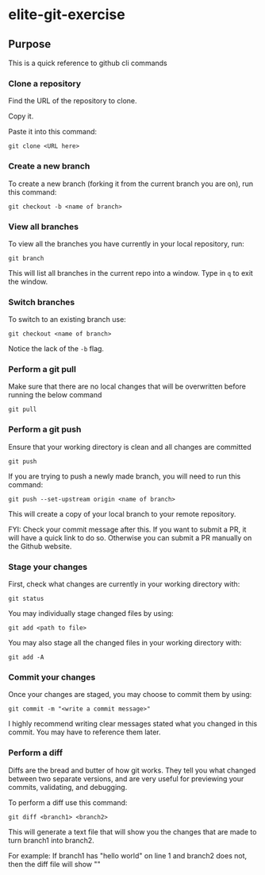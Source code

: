 # elite-git-exercise

## Purpose

This is a quick reference to github cli commands


### Clone a repository

Find the URL of the repository to clone.

Copy it.

Paste it into this command:

`git clone <URL here>`



### Create a new branch

To create a new branch (forking it from the current branch you are on), run this command:

`git checkout -b <name of branch>`


### View all branches

To view all the branches you have currently in your local repository, run:

`git branch`

This will list all branches in the current repo into a window. Type in `q` to exit the window.


### Switch branches

To switch to an existing branch use:

`git checkout <name of branch>`

Notice the lack of the `-b` flag. 


### Perform a git pull

Make sure that there are no local changes that will be overwritten before running the below command

`git pull`


### Perform a git push

Ensure that your working directory is clean and all changes are committed

`git push`

If you are trying to push a newly made branch, you will need to run this command:

`git push --set-upstream origin <name of branch>`

This will create a copy of your local branch to your remote repository.

FYI: Check your commit message after this. If you want to submit a PR, it will have a quick link to do so. Otherwise you can submit a PR manually on the Github website.


### Stage your changes

First, check what changes are currently in your working directory with:

`git status`

You may individually stage changed files by using:

`git add <path to file>`

You may also stage all the changed files in your working directory with:

`git add -A`


### Commit your changes

Once your changes are staged, you may choose to commit them by using:

`git commit -m "<write a commit message>"`

I highly recommend writing clear messages stated what you changed in this commit. You may have to reference them later.


### Perform a diff

Diffs are the bread and butter of how git works. They tell you what changed between two separate versions, and are very useful for previewing your commits, validating, and debugging.

To perform a diff use this command:

`git diff <branch1> <branch2>`

This will generate a text file that will show you the changes that are made to turn branch1 into branch2.

For example: If branch1 has "hello world" on line 1 and branch2 does not, then the diff file will show ""


